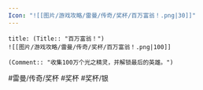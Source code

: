 ```yaml
---
Icon: "![[图片/游戏攻略/雷曼/传奇/奖杯/百万富翁！.png|30]]"
---
```

```ad-common-silver-trophy
title: (Title:: "百万富翁！")
![[图片/游戏攻略/雷曼/传奇/奖杯/百万富翁！.png|100]]

(Comment:: "收集100万个光之精灵，并解锁最后的英雄。")
```

#雷曼/传奇/奖杯 #奖杯 #奖杯/银
